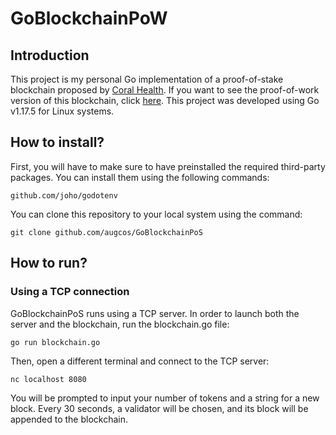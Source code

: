 # GoBlockchainPoW
## Introduction
This project is my personal Go implementation of a proof-of-stake blockchain proposed by [Coral Health](https://github.com/nosequeldeebee/blockchain-tutorial). If you want to see the proof-of-work version of this blockchain, click [here](https://github.com/augcos/GoBlockchainPoW). This project was developed using Go v1.17.5 for Linux systems.

## How to install?
First, you will have to make sure to have preinstalled the required third-party packages. You can install them using the following commands:
```
github.com/joho/godotenv
```
You can clone this repository to your local system using the command:
```
git clone github.com/augcos/GoBlockchainPoS
```

## How to run?
### Using a TCP connection
GoBlockchainPoS runs using a TCP server. In order to launch both the server and the blockchain, run the blockchain.go file:
```
go run blockchain.go
```
Then, open a different terminal and connect to the TCP server:
```
nc localhost 8080
```
You will be prompted to input your number of tokens and a string for a new block. Every 30 seconds, a validator will be chosen, and its block will be appended to the blockchain.